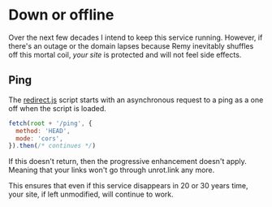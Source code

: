 # Down or offline

Over the next few decades I intend to keep this service running. However, if there's an outage or the domain lapses because Remy inevitably shuffles off this mortal coil, _your site_ is protected and will not feel side effects.

## Ping

The [redirect.js](/static/redirect.js) script starts with an asynchronous request to a ping as a one off when the script is loaded.

```js
fetch(root + '/ping', {
  method: 'HEAD',
  mode: 'cors',
}).then(/* continues */)
```

If this doesn't return, then the progressive enhancement doesn't apply. Meaning that your links won't go through unrot.link any more.

This ensures that even if this service disappears in 20 or 30 years time, your site, if left unmodified, will continue to work.
